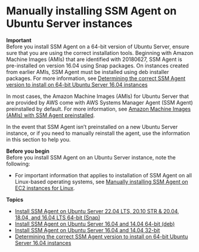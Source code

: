 # Manually installing SSM Agent on Ubuntu Server instances<a name="agent-install-ubuntu"></a>

**Important**  
Before you install SSM Agent on a 64\-bit version of Ubuntu Server, ensure sure that you are using the correct installation tools\. Beginning with Amazon Machine Images \(AMIs\) that are identified with 20180627, SSM Agent is pre\-installed on version 16\.04 using Snap packages\. On instances created from earlier AMIs, SSM Agent must be installed using deb installer packages\. For more information, see [Determining the correct SSM Agent version to install on 64\-bit Ubuntu Server 16\.04 instances](agent-install-ubuntu-about-v16.md)

In most cases, the Amazon Machine Images \(AMIs\) for Ubuntu Server that are provided by AWS come with AWS Systems Manager Agent \(SSM Agent\) preinstalled by default\. For more information, see [Amazon Machine Images \(AMIs\) with SSM Agent preinstalled](ami-preinstalled-agent.md)\.

In the event that SSM Agent isn’t preinstalled on a new Ubuntu Server instance, or if you need to manually reinstall the agent, use the information in this section to help you\.

**Before you begin**  
Before you install SSM Agent on an Ubuntu Server instance, note the following:
+ For important information that applies to installation of SSM Agent on all Linux\-based operating systems, see [Manually installing SSM Agent on EC2 instances for Linux](sysman-manual-agent-install.md)\.

**Topics**
+ [Install SSM Agent on Ubuntu Server 22\.04 LTS, 20\.10 STR & 20\.04, 18\.04, and 16\.04 LTS 64\-bit \(Snap\)](agent-install-ubuntu-64-snap.md)
+ [Install SSM Agent on Ubuntu Server 16\.04 and 14\.04 64\-bit \(deb\)](agent-install-ubuntu-64-deb.md)
+ [Install SSM Agent on Ubuntu Server 16\.04 and 14\.04 32\-bit](agent-install-ubuntu-32.md)
+ [Determining the correct SSM Agent version to install on 64\-bit Ubuntu Server 16\.04 instances](agent-install-ubuntu-about-v16.md)